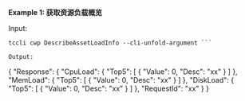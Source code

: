 **Example 1: 获取资源负载概览**



Input: 

```
tccli cwp DescribeAssetLoadInfo --cli-unfold-argument ```

Output: 
```
{
    "Response": {
        "CpuLoad": {
            "Top5": [
                {
                    "Value": 0,
                    "Desc": "xx"
                }
            ]
        },
        "MemLoad": {
            "Top5": [
                {
                    "Value": 0,
                    "Desc": "xx"
                }
            ]
        },
        "DiskLoad": {
            "Top5": [
                {
                    "Value": 0,
                    "Desc": "xx"
                }
            ]
        },
        "RequestId": "xx"
    }
}
```

